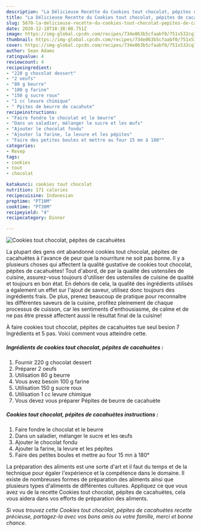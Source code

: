 ```yaml
---
description: "La Délicieuse Recette du Cookies tout chocolat, pépites de cacahuètes"
title: "La Délicieuse Recette du Cookies tout chocolat, pépites de cacahuètes"
slug: 5670-la-delicieuse-recette-du-cookies-tout-chocolat-pepites-de-cacahuetes
date: 2020-12-18T18:38:08.751Z
image: https://img-global.cpcdn.com/recipes/734e063b5cfaabf0/751x532cq70/cookies-tout-chocolat-pepites-de-cacahuetes-photo-principale-de-la-recette.jpg
thumbnail: https://img-global.cpcdn.com/recipes/734e063b5cfaabf0/751x532cq70/cookies-tout-chocolat-pepites-de-cacahuetes-photo-principale-de-la-recette.jpg
cover: https://img-global.cpcdn.com/recipes/734e063b5cfaabf0/751x532cq70/cookies-tout-chocolat-pepites-de-cacahuetes-photo-principale-de-la-recette.jpg
author: Sean Adams
ratingvalue: 4
reviewcount: 4
recipeingredient:
- "220 g chocolat dessert"
- "2 oeufs"
- "80 g beurre"
- "100 g farine"
- "150 g sucre roux"
- "1 cc levure chimique"
- " Ppites de beurre de cacahute"
recipeinstructions:
- "Faire fondre le chocolat et le beurre"
- "Dans un saladier, mélanger le sucre et les œufs"
- "Ajouter le chocolat fondu"
- "Ajouter la farine, la levure et les pépites"
- "Faire des petites boules et mettre au four 15 mn à 180°"
categories:
- Resep
tags:
- cookies
- tout
- chocolat

katakunci: cookies tout chocolat 
nutrition: 171 calories
recipecuisine: Indonesian
preptime: "PT10M"
cooktime: "PT30M"
recipeyield: "4"
recipecategory: Dinner

---
```



![Cookies tout chocolat, pépites de cacahuètes](https://img-global.cpcdn.com/recipes/734e063b5cfaabf0/751x532cq70/cookies-tout-chocolat-pepites-de-cacahuetes-photo-principale-de-la-recette.jpg)

La plupart des gens ont abandonné cookies tout chocolat, pépites de cacahuètes à l'avance de peur que la nourriture ne soit pas bonne. Il y a plusieurs choses qui affectent la qualité gustative de cookies tout chocolat, pépites de cacahuètes! Tout d'abord, de par la qualité des ustensiles de cuisine, assurez-vous toujours d'utiliser des ustensiles de cuisine de qualité et toujours en bon état. En dehors de cela, la qualité des ingrédients utilisés a également un effet sur l'ajout de saveur, utilisez donc toujours des ingrédients frais. De plus, prenez beaucoup de pratique pour reconnaître les différentes saveurs de la cuisine, profitez pleinement de chaque processus de cuisson, car les sentiments d'enthousiasme, de calme et de ne pas être pressé affectent aussi le résultat final de la cuisine!

<!--inarticleads1-->

À faire cookies tout chocolat, pépites de cacahuètes tue seul besion 7 Ingrédients et 5 pas. Voici comment vous atteindre cette.

##### Ingrédients de cookies tout chocolat, pépites de cacahuètes :

1. Fournir 220 g chocolat dessert
1. Préparer 2 oeufs
1. Utilisation 80 g beurre
1. Vous avez besoin 100 g farine
1. Utilisation 150 g sucre roux
1. Utilisation 1 cc levure chimique
1. Vous devez vous préparer  Pépites de beurre de cacahuète




<!--inarticleads2-->

##### Cookies tout chocolat, pépites de cacahuètes instructions :

1. Faire fondre le chocolat et le beurre
1. Dans un saladier, mélanger le sucre et les œufs
1. Ajouter le chocolat fondu
1. Ajouter la farine, la levure et les pépites
1. Faire des petites boules et mettre au four 15 mn à 180°




<!--inarticleads1-->

<p>
La préparation des aliments est une sorte d'art et il faut du temps et de la technique pour égaler l'expérience et la compétence dans le domaine. Il existe de nombreuses formes de préparation des aliments ainsi que plusieurs types d'aliments de différentes cultures. Appliquez ce que vous avez vu de la recette Cookies tout chocolat, pépites de cacahuètes, cela vous aidera dans vos efforts de préparation des aliments.
</p>

<p>
<i>Si vous trouvez cette Cookies tout chocolat, pépites de cacahuètes recette précieuse, partagez-la avec vos bons amis ou votre famille, merci et bonne chance.</i>
</p>
